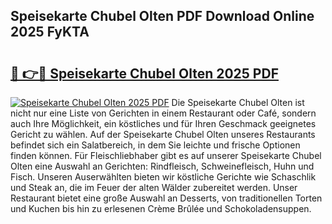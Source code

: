 ## Speisekarte Chubel Olten PDF Download Online 2025 FyKTA

# <h2><a href="http://gc5yum.nevu.top/?p=Speisekarte+Chubel+Olten">🔗 👉🔴 Speisekarte Chubel Olten 2025 PDF</a></h2>

[![Speisekarte Chubel Olten 2025 PDF](https://i.imgur.com/dBaPXMq.png)](http://gc5yum.nevu.top/?p=Speisekarte+Chubel+Olten)
Die Speisekarte Chubel Olten ist nicht nur eine Liste von Gerichten in einem Restaurant oder Café, sondern auch Ihre Möglichkeit, ein köstliches und für Ihren Geschmack geeignetes Gericht zu wählen. Auf der Speisekarte Chubel Olten unseres Restaurants befindet sich ein Salatbereich, in dem Sie leichte und frische Optionen finden können. Für Fleischliebhaber gibt es auf unserer Speisekarte Chubel Olten eine Auswahl an Gerichten: Rindfleisch, Schweinefleisch, Huhn und Fisch. Unseren Auserwählten bieten wir köstliche Gerichte wie Schaschlik und Steak an, die im Feuer der alten Wälder zubereitet werden. Unser Restaurant bietet eine große Auswahl an Desserts, von traditionellen Torten und Kuchen bis hin zu erlesenen Crème Brûlée und Schokoladensuppen.
